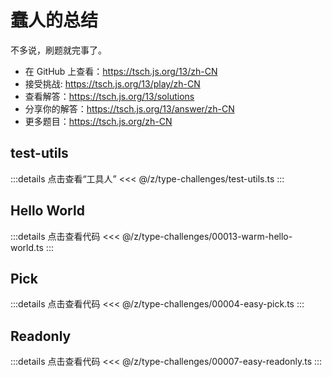 # 蠢人的总结

不多说，刷题就完事了。

- 在 GitHub 上查看：https://tsch.js.org/13/zh-CN
- 接受挑战: https://tsch.js.org/13/play/zh-CN
- 查看解答：https://tsch.js.org/13/solutions
- 分享你的解答：https://tsch.js.org/13/answer/zh-CN
- 更多题目：https://tsch.js.org/zh-CN

## test-utils

:::details 点击查看“工具人”
<<< @/z/type-challenges/test-utils.ts
:::

## Hello World <Badge text="warm-up" type="info"/>

:::details 点击查看代码
<<< @/z/type-challenges/00013-warm-hello-world.ts
:::

## Pick <Badge text="easy" type="tip"/>

:::details 点击查看代码
<<< @/z/type-challenges/00004-easy-pick.ts
:::

## Readonly <Badge text="easy" type="tip"/>

:::details 点击查看代码
<<< @/z/type-challenges/00007-easy-readonly.ts
:::

